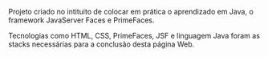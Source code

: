 Projeto criado no intituito de colocar em prática o aprendizado em Java, o framework JavaServer Faces e PrimeFaces.

Tecnologias como HTML, CSS, PrimeFaces, JSF e linguagem Java foram as stacks necessárias para a conclusão desta página Web.
